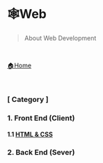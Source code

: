 # 🕸Web

> About Web Development

<br>

[🏠Home](https://github.com/batboy118/Study_Note)

<br>

### [ Category ]

### 1. Front End (Client)

#### 		1.1 [HTML & CSS](HTML_CSS)

### 2. Back End (Sever)